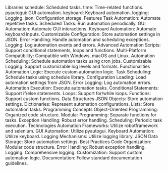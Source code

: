 Libraries
schedule: Scheduled tasks.
time: Time-related functions.
pyautogui: GUI automation.
keyboard: Keyboard automation.
logging: Logging.
json: Configuration storage.
Features
Task Automation: Automate repetitive tasks.
Scheduled Tasks: Run automation periodically.
GUI Automation: Automate GUI interactions.
Keyboard Automation: Automate keyboard inputs.
Customizable Configuration: Store automation settings in JSON.
Error Handling: Handle automation and scheduling exceptions.
Logging: Log automation events and errors.
Advanced Automation Scripts: Support conditional statements, loops and functions.
Multi-Platform Compatibility: Compatible with Windows, macOS and Linux.
Automation Scheduling: Schedule automation tasks using cron jobs.
Customizable Logging: Support customizable log levels and formats.
Functionalities
Automation Logic: Execute custom automation logic.
Task Scheduling: Schedule tasks using schedule library.
Configuration Loading: Load automation settings from JSON.
Error Logging: Log automation errors.
Automation Execution: Execute automation tasks.
Conditional Statements: Support if/else statements.
Loops: Support for/while loops.
Functions: Support custom functions.
Data Structures
JSON Objects: Store automation settings.
Dictionaries: Represent automation configurations.
Lists: Store automation tasks.
Programming Concepts
Object-Oriented Programming: Organized code structure.
Modular Programming: Separate functions for tasks.
Exception Handling: Robust error handling.
Scheduling: Periodic task execution.
Technologies
Automation Frameworks: Utilize robotframework and selenium.
GUI Automation: Utilize pyautogui.
Keyboard Automation: Utilize keyboard.
Logging Mechanisms: Utilize logging library.
JSON Data Storage: Store automation settings.
Best Practices
Code Organization: Modular code structure.
Error Handling: Robust exception handling.
Logging: Comprehensive logging.
Customization: Support custom automation logic.
Documentation: Follow standard documentation guidelines.

